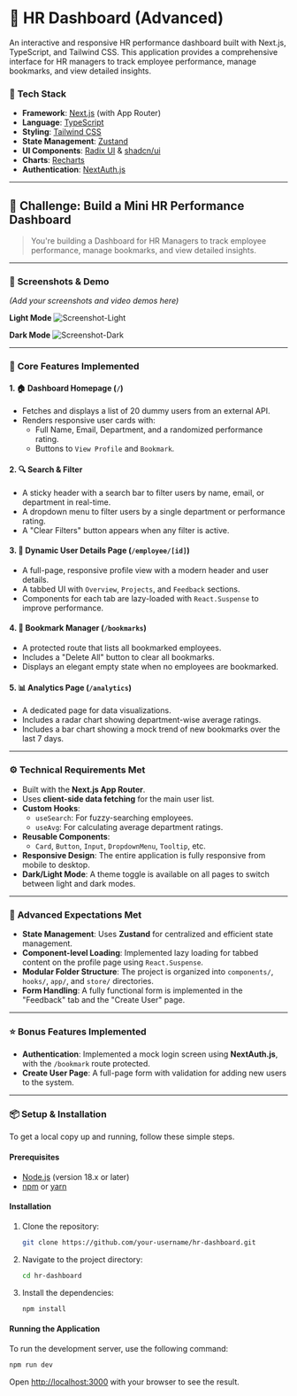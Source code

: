 # 💼 HR Dashboard (Advanced)

An interactive and responsive HR performance dashboard built with Next.js, TypeScript, and Tailwind CSS. This application provides a comprehensive interface for HR managers to track employee performance, manage bookmarks, and view detailed insights.

### 🔧 **Tech Stack**

- **Framework**: [Next.js](https://nextjs.org/) (with App Router)
- **Language**: [TypeScript](https://www.typescriptlang.org/)
- **Styling**: [Tailwind CSS](https://tailwindcss.com/)
- **State Management**: [Zustand](https://github.com/pmndrs/zustand)
- **UI Components**: [Radix UI](https://www.radix-ui.com/) & [shadcn/ui](https://ui.shadcn.com/)
- **Charts**: [Recharts](https://recharts.org/)
- **Authentication**: [NextAuth.js](https://next-auth.js.org/)

---

## 🚀 **Challenge: Build a Mini HR Performance Dashboard**

> You're building a Dashboard for HR Managers to track employee performance, manage bookmarks, and view detailed insights.

---

### 📸 **Screenshots & Demo**

_(Add your screenshots and video demos here)_

**Light Mode**
![Screenshot-Light](https://via.placeholder.com/800x400.png?text=Light+Mode+Screenshot)

**Dark Mode**
![Screenshot-Dark](https://via.placeholder.com/800x400.png?text=Dark+Mode+Screenshot)

---

### 🎯 **Core Features Implemented**

#### 1. 🏠 **Dashboard Homepage (`/`)**

- Fetches and displays a list of 20 dummy users from an external API.
- Renders responsive user cards with:
  - Full Name, Email, Department, and a randomized performance rating.
  - Buttons to `View Profile` and `Bookmark`.

#### 2. 🔍 **Search & Filter**

- A sticky header with a search bar to filter users by name, email, or department in real-time.
- A dropdown menu to filter users by a single department or performance rating.
- A "Clear Filters" button appears when any filter is active.

#### 3. 👤 **Dynamic User Details Page (`/employee/[id]`)**

- A full-page, responsive profile view with a modern header and user details.
- A tabbed UI with `Overview`, `Projects`, and `Feedback` sections.
- Components for each tab are lazy-loaded with `React.Suspense` to improve performance.

#### 4. 📌 **Bookmark Manager (`/bookmarks`)**

- A protected route that lists all bookmarked employees.
- Includes a "Delete All" button to clear all bookmarks.
- Displays an elegant empty state when no employees are bookmarked.

#### 5. 📊 **Analytics Page (`/analytics`)**

- A dedicated page for data visualizations.
- Includes a radar chart showing department-wise average ratings.
- Includes a bar chart showing a mock trend of new bookmarks over the last 7 days.

---

### ⚙️ **Technical Requirements Met**

- Built with the **Next.js App Router**.
- Uses **client-side data fetching** for the main user list.
- **Custom Hooks**:
  - `useSearch`: For fuzzy-searching employees.
  - `useAvg`: For calculating average department ratings.
- **Reusable Components**:
  - `Card`, `Button`, `Input`, `DropdownMenu`, `Tooltip`, etc.
- **Responsive Design**: The entire application is fully responsive from mobile to desktop.
- **Dark/Light Mode**: A theme toggle is available on all pages to switch between light and dark modes.

---

### 🧠 **Advanced Expectations Met**

- **State Management**: Uses **Zustand** for centralized and efficient state management.
- **Component-level Loading**: Implemented lazy loading for tabbed content on the profile page using `React.Suspense`.
- **Modular Folder Structure**: The project is organized into `components/`, `hooks/`, `app/`, and `store/` directories.
- **Form Handling**: A fully functional form is implemented in the "Feedback" tab and the "Create User" page.

---

### ⭐ **Bonus Features Implemented**

- **Authentication**: Implemented a mock login screen using **NextAuth.js**, with the `/bookmark` route protected.
- **Create User Page**: A full-page form with validation for adding new users to the system.

---

### 📦 **Setup & Installation**

To get a local copy up and running, follow these simple steps.

#### Prerequisites

- [Node.js](https://nodejs.org/) (version 18.x or later)
- [npm](https://www.npmjs.com/) or [yarn](https://yarnpkg.com/)

#### Installation

1.  Clone the repository:
    ```sh
    git clone https://github.com/your-username/hr-dashboard.git
    ```
2.  Navigate to the project directory:
    ```sh
    cd hr-dashboard
    ```
3.  Install the dependencies:
    ```sh
    npm install
    ```

#### Running the Application

To run the development server, use the following command:

```bash
npm run dev
```

Open [http://localhost:3000](http://localhost:3000) with your browser to see the result.

